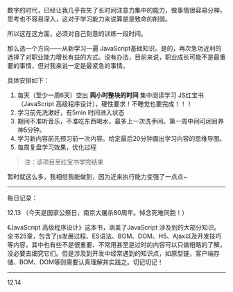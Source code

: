 数字的时代，已经让我几乎丧失了长时间注意力集中的能力，做事情很容易分神，思考也不容易深入，这对于学习能力来说算是是致命的削弱。

所以这在这方面，必须对自己刻意的训练一段时间。

那么选一个方向——从新学习一遍 JavaScript基础知识。是的，再次急功近利的选择了对职业能力增长有益的方式。没有办法，目前来说，职业成长可能不是最重要的事情，但对我来说一定是最紧急的事情。



具体安排如下：

1. 每天（至少一周6天）空出 **两小时整块的时间** 集中阅读学习 JS红宝书（JavaScript 高级程序设计），硬性要求！不睡觉也要完成！！！
2. 学习前先洗漱好，有5min 时间进入状态
3. 期间不准听音乐，不准吃东西喝水，最多上一次洗手间。第一周中间可闭目养神5分钟。
4. 学习新内容前先预习前一次内容。给定最后20分钟画出学习内容的思维导图。
5. 每周复盘学习效果，优化过程

> 注：该项目至红宝书学完结束

暂时就这么多，我相信我能做到，因为近来执行能力变强了一点点~



---

每日记录：

12.13 （今天是国家公祭日，南京大屠杀80周年。悼念死难同胞！）

《JavaScript 高级程序设计》这本书，涵盖了JavaScript 涉及到的大部分知识。全书25章，包含了js发展过程、ES语法、BOM、DOM、H5、Ajax以及开发技巧等内容，其中也有些不是很重要、不常用甚至是过时的内容可以只做粗略的了解，没必要去细究它们。但是涉及到开发中经常遇到的知识点，如原型链，客户端存储、BOM、DOM等则需要认真理解并实践之。切记切记！

---

12.14



